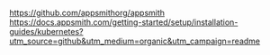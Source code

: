 https://github.com/appsmithorg/appsmith
https://docs.appsmith.com/getting-started/setup/installation-guides/kubernetes?utm_source=github&utm_medium=organic&utm_campaign=readme
